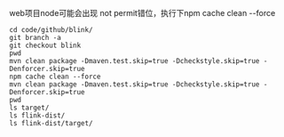 web项目node可能会出现 not permit错位，执行下npm cache clean --force
```
cd code/github/blink/
git branch -a
git checkout blink
pwd
mvn clean package -Dmaven.test.skip=true -Dcheckstyle.skip=true -Denforcer.skip=true
npm cache clean --force
mvn clean package -Dmaven.test.skip=true -Dcheckstyle.skip=true -Denforcer.skip=true
pwd
ls target/
ls flink-dist/
ls flink-dist/target/
```
